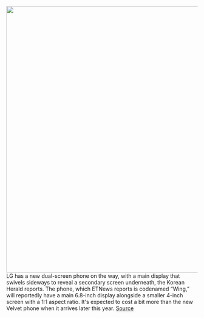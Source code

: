 <img src='https://cdn.vox-cdn.com/thumbor/9jDJB5ezT8SKFouV7ZuTMguPhn4=/0x0:1050x700/1200x800/filters:focal(441x266:609x434)/cdn.vox-cdn.com/uploads/chorus_image/image/66784293/1299339_20200511165947_947_0003.0.jpg' width='700px' /><br/>
LG has a new dual-screen phone on the way, with a main display that swivels sideways to reveal a secondary screen underneath, the Korean Herald reports. The phone, which  ETNews reports is codenamed “Wing,” will reportedly have a main 6.8-inch display alongside a smaller 4-inch screen with a 1:1 aspect ratio. It's expected to cost a bit more than the new Velvet phone when it arrives later this year.
<a href='https://www.theverge.com/2020/5/12/21255641/lg-wing-swivel-phone-dual-touchscreen-5g-snapdragon-7-series'> Source <a/>